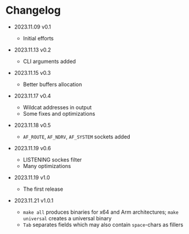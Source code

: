 # Changelog

* 2023.11.09  v0.1
  * Initial efforts

* 2023.11.13  v0.2
  * CLI arguments added

* 2023.11.15  v0.3
  * Better buffers allocation

* 2023.11.17  v0.4
  * Wildcat addresses in output
  * Some fixes and optimizations

* 2023.11.18  v0.5
  * `AF_ROUTE`, `AF_NDRV`, `AF_SYSTEM` sockets added

* 2023.11.19  v0.6
  * LISTENING sockes filter
  * Many optimizations

* 2023.11.19  v1.0
  * The first release

* 2023.11.21  v1.0.1
  * `make all` produces binaries for x64 and Arm architectures; `make universal` creates a universal binary
  * `Tab` separates fields which may also contain `space`-chars as fillers
